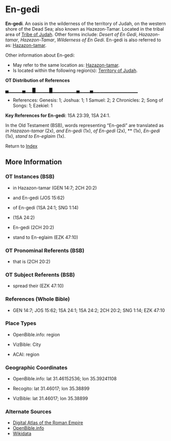 # En-gedi
**En-gedi**. 
An oasis in the wilderness of the territory of Judah, on the western shore of the Dead Sea; also known as Hazezon-Tamar. 
Located in the tribal area of [Tribe of Judah](../../../groups/md/acai/Judah.md). 
Other forms include: 
*Desert of En Gedi*, *Hazazon-tamar*, *Hazezon-Tamar*, *Wilderness of En Gedi*. 
En-gedi is also referred to as: 
[Hazazon-tamar](Hazazon-tamar.md). 




Other information about En-gedi:


* May refer to the same location as: 
[Hazazon-tamar](Hazazon-tamar.md). 
* Is located within the following region(s): 
[Territory of Judah](TerritoryOfJudah.md). 


**OT Distribution of References**

▄▁▁▁▁▄▁▁█▁▁▁▁█▁▁▁▁▁▁▁▄▁▁▁▄▁▁▁▁▁▁▁▁▁▁▁▁▁
* References: Genesis: 1; Joshua: 1; 1 Samuel: 2; 2 Chronicles: 2; Song of Songs: 1; Ezekiel: 1



**Key References for En-gedi**: 
1SA 23:39, 1SA 24:1. 


In the Old Testament (BSB), words representing “En-gedi” are translated as 
*in Hazazon-tamar* (2x), *and En-gedi* (1x), *of En-gedi* (2x), ** (1x), *En-gedi* (1x), *stand to En-eglaim* (1x). 




Return to [Index](00-Index.md)

## More Information

### OT Instances (BSB)

* in Hazazon-tamar (GEN 14:7; 2CH 20:2)

* and En-gedi (JOS 15:62)

* of En-gedi (1SA 24:1; SNG 1:14)

*  (1SA 24:2)

* En-gedi (2CH 20:2)

* stand to En-eglaim (EZK 47:10)



### OT Pronominal Referents (BSB)

* that is (2CH 20:2)



### OT Subject Referents (BSB)

* spread their (EZK 47:10)



### References (Whole Bible)

* GEN 14:7; JOS 15:62; 1SA 24:1; 1SA 24:2; 2CH 20:2; SNG 1:14; EZK 47:10


### Place Types

* OpenBible.info: region

* VizBible: City

* ACAI: region



### Geographic Coordinates

* OpenBible.info: lat 31.46152536; lon 35.39241108

* Recogito: lat 31.46017; lon 35.38899

* VizBible: lat 31.46017; lon 35.38899



### Alternate Sources

* [Digital Atlas of the Roman Empire](https://imperium.ahlfeldt.se/places/28342)
* [OpenBible.info](https://www.openbible.info/geo/ancient/a51df0e)
* [Wikidata](http://www.wikidata.org/entity/Q1011544)



